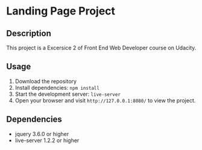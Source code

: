 <h1> Landing Page Project</h1>

## Description

This project is a Excersice 2 of Front End Web Developer course on Udacity.

## Usage

1. Download the repository
2. Install dependencies: `npm install`
3. Start the development server: `live-server`
4. Open your browser and visit `http://127.0.0.1:8080/` to view the project.

## Dependencies

- jquery 3.6.0 or higher
- live-server 1.2.2 or higher
